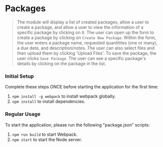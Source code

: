 # Packages

>  The module will display a list of created packages, allow a user to create a package, and allow a user to view the information of a specific package by clicking on it.  The user can open up the form to create a package by clicking on `Create New Package`.  Within the form, the user enters a package name, requested quantitites (one or many), a due date, and description/notes.  The user can also select files and then upload them by clicking 'Upload Files'.  To save the package, the user clicks `Save Package`.  The user can see a specific package's details by clicking on the package in the list. 

### Initial Setup
Complete these steps ONCE before starting the application for the first time: 
1.  `npm install -g webpack` to install webpack globally.
2.  `npm install` to install dependencies.

### Regular Usage
To start the application, please run the following "package.json" scripts: <br>
1. `npm run build` to start Webpack.
2. `npm start` to start the Node server.
